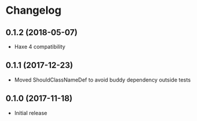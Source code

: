 # Changelog

## 0.1.2 (2018-05-07)

* Haxe 4 compatibility

## 0.1.1 (2017-12-23)

* Moved ShouldClassNameDef to avoid buddy dependency outside tests

## 0.1.0 (2017-11-18)

* Initial release
